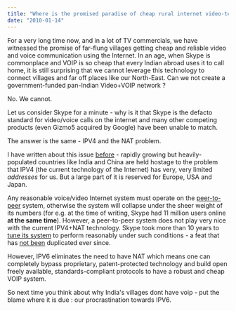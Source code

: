 ```yaml
---
title: "Where is the promised paradise of cheap rural internet video-telephone?"
date: "2010-01-14"
---
```


For a very long time now, and in a lot of TV commercials, we have witnessed the promise of far-flung villages getting cheap and reliable video and voice communication using the Internet. In an age, when Skype is commonplace and VOIP is so cheap that every Indian abroad uses it to call home, it is still surprising that we cannot leverage this technology to connect villages and far off places like our North-East. Can we not create a government-funded pan-Indian Video+VOIP network ?

No. We cannot.

Let us consider Skype for a minute - why is it that Skype is the defacto standard for video/voice calls on the internet and many other competing products (even Gizmo5 acquired by Google) have been unable to match.

The answer is the same - IPV4 and the NAT problem.

I have written about this issue [before](http://digitalsarkaar.wordpress.com/2009/05/29/safeguarding-indias-internet-security/) - rapidly growing but heavily-populated countries like India and China are held hostage to the problem that IPV4 (the current technology of the Internet) has very, very limited _addresses_ for us. But a large part of it is reserved for Europe, USA and Japan.

Any reasonable voice/video Internet system must operate on the [peer-to-peer](http://en.wikipedia.org/wiki/Peer-to-peer) system, otherwise the system will collapse under the sheer weight of its numbers (for e.g. at the time of writing, Skype had 11 million users online **at the same time**). However, a peer-to-peer system does not play very nice with the current IPV4+NAT technology. Skype took more than 10 years to [tune its system](http://p2pfoundation.net/Skype) to perform reasonably under such conditions - a feat that has [not been](http://telephonation.com/articles/voip/39029.php) duplicated ever since.

However, IPV6 eliminates the need to have NAT which means one can completely bypass proprietary, patent-protected technology and build open freely available, standards-compliant protocols to have a robust and cheap VOIP system.

So next time you think about why India's villages dont have voip - put the blame where it is due : our procrastination towards IPV6.
